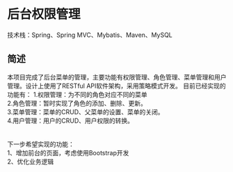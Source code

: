 <h1>后台权限管理</h1>
技术栈：Spring、Spring MVC、Mybatis、Maven、MySQL

<h2>简述</h2>
本项目完成了后台菜单的管理，主要功能有权限管理、角色管理、菜单管理和用户管理。设计上使用了RESTful API软件架构，采用策略模式开发。
目前已经实现的功能有：
1.权限管理：为不同的角色对应不同的菜单<br>
2.角色管理：暂时实现了角色的添加、删除、更新。<br>
3.菜单管理：菜单的CRUD、父菜单的设置、菜单的关闭。<br>
4.用户管理：用户的CRUD、用户权限的转换。<br>
<br><br>
下一步希望实现的功能：<br>
1、增加前台的页面，考虑使用Bootstrap开发<br>
2、优化业务逻辑<br>

